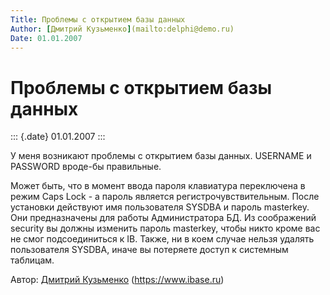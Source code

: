 ```yaml
---
Title: Проблемы с открытием базы данных
Author: [Дмитрий Кузьменко](mailto:delphi@demo.ru)
Date: 01.01.2007
---
```



Проблемы с открытием базы данных
================================

::: {.date}
01.01.2007
:::

У меня возникают проблемы с открытием базы данных. USERNAME и PASSWORD
вроде-бы правильные.

Может быть, что в момент ввода пароля клавиатура переключена в режим
Caps Lock - а пароль является регистрочувствительным. После установки
действуют имя пользователя SYSDBA и пароль masterkey. Они предназначены
для работы Администратора БД. Из соображений security вы должны изменить
пароль masterkey, чтобы никто кроме вас не смог подсоединиться к IB.
Также, ни в коем случае нельзя удалять пользователя SYSDBA, иначе вы
потеряете доступ к системным таблицам.

Автор: [Дмитрий Кузьменко](mailto:delphi@demo.ru)
(<https://www.ibase.ru>)
